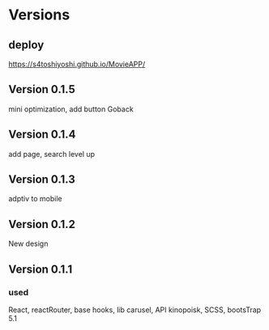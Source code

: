 # Versions

## deploy
https://s4toshiyoshi.github.io/MovieAPP/


## Version 0.1.5 

mini optimization, add button Goback





## Version 0.1.4

add page, search level up




## Version 0.1.3

adptiv to mobile

## Version 0.1.2

New design




## Version 0.1.1

### used

React, reactRouter, base hooks, lib carusel, API kinopoisk, SCSS, bootsTrap 5.1
